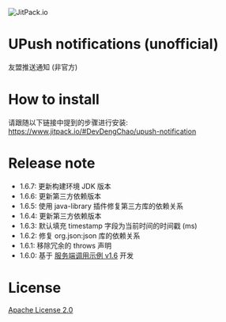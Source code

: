 ![JitPack.io](https://www.jitpack.io/v/DevDengChao/upush-notification.svg)

# UPush notifications (unofficial) 

友盟推送通知 (非官方)

# How to install

请跟随以下链接中提到的步骤进行安装: https://www.jitpack.io/#DevDengChao/upush-notification

# Release note

+ 1.6.7: 更新构建环境 JDK 版本
+ 1.6.6: 更新第三方依赖版本
+ 1.6.5: 使用 java-library 插件修复第三方库的依赖关系
+ 1.6.4: 更新第三方依赖版本
+ 1.6.3: 默认填充 timestamp 字段为当前时间的时间戳 (ms)
+ 1.6.2: 修复 org.json:json 库的依赖关系
+ 1.6.1: 移除冗余的 throws 声明
+ 1.6.0: 基于 [服务端调用示例 v1.6](https://developer.umeng.com/docs/67966/detail/149296#h1-u670Du52A1u7AEFu4EE3u7801u8C03u7528u793Au4F8B13) 开发

# License

[Apache License 2.0](./LICENSE)
